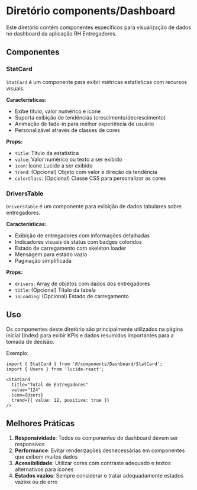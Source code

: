 
# Diretório components/Dashboard

Este diretório contém componentes específicos para visualização de dados no dashboard da aplicação RH Entregadores.

## Componentes

### StatCard

`StatCard` é um componente para exibir métricas estatísticas com recursos visuais.

**Características:**
- Exibe título, valor numérico e ícone
- Suporta exibição de tendências (crescimento/decrescimento)
- Animação de fade-in para melhor experiência de usuário
- Personalizável através de classes de cores

**Props:**
- `title`: Título da estatística
- `value`: Valor numérico ou texto a ser exibido
- `icon`: Ícone Lucide a ser exibido
- `trend`: (Opcional) Objeto com valor e direção da tendência
- `colorClass`: (Opcional) Classe CSS para personalizar as cores

### DriversTable

`DriversTable` é um componente para exibição de dados tabulares sobre entregadores.

**Características:**
- Exibição de entregadores com informações detalhadas
- Indicadores visuais de status com badges coloridos
- Estado de carregamento com skeleton loader
- Mensagem para estado vazio
- Paginação simplificada

**Props:**
- `drivers`: Array de objetos com dados dos entregadores
- `title`: (Opcional) Título da tabela
- `isLoading`: (Opcional) Estado de carregamento

## Uso

Os componentes deste diretório são principalmente utilizados na página inicial (Index) para exibir KPIs e dados resumidos importantes para a tomada de decisão.

Exemplo:

```tsx
import { StatCard } from '@/components/Dashboard/StatCard';
import { Users } from 'lucide-react';

<StatCard 
  title="Total de Entregadores" 
  value="124" 
  icon={Users} 
  trend={{ value: 12, positive: true }} 
/>
```

## Melhores Práticas

1. **Responsividade**: Todos os componentes do dashboard devem ser responsivos
2. **Performance**: Evitar renderizações desnecessárias em componentes que exibem muitos dados
3. **Acessibilidade**: Utilizar cores com contraste adequado e textos alternativos para ícones
4. **Estados vazios**: Sempre considerar e tratar adequadamente estados vazios ou de erro

